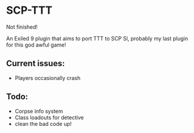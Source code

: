 # SCP-TTT

Not finished!

An Exiled 9 plugin that aims to port TTT to SCP Sl, probably my last plugin for this god awful game!

## Current issues:
+ Players occasionally crash

## Todo:
+ Corpse info system
+ Class loadouts for detective
+ clean the bad code up!
